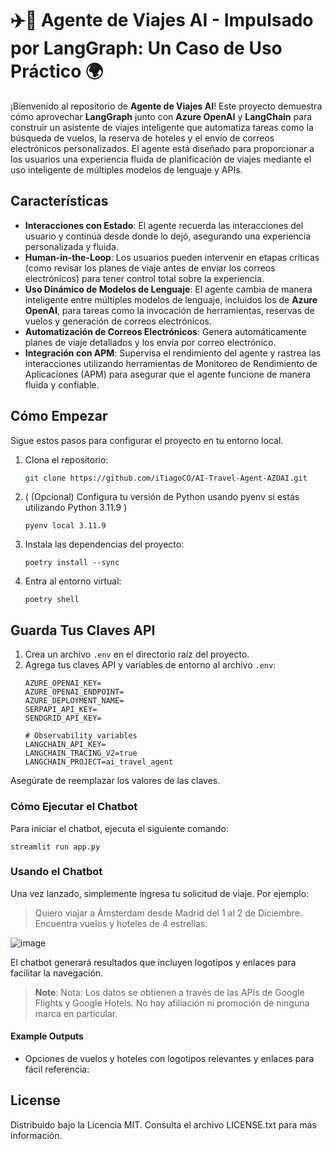 # ✈️🧳 Agente de Viajes AI - Impulsado por LangGraph: Un Caso de Uso Práctico 🌍

¡Bienvenido al repositorio de **Agente de Viajes AI**! Este proyecto demuestra cómo aprovechar **LangGraph** junto con **Azure OpenAI** y **LangChain** para construir un asistente de viajes inteligente que automatiza tareas como la búsqueda de vuelos, la reserva de hoteles y el envío de correos electrónicos personalizados. El agente está diseñado para proporcionar a los usuarios una experiencia fluida de planificación de viajes mediante el uso inteligente de múltiples modelos de lenguaje y APIs.

## **Características**

- **Interacciones con Estado**: El agente recuerda las interacciones del usuario y continúa desde donde lo dejó, asegurando una experiencia personalizada y fluida.
- **Human-in-the-Loop**: Los usuarios pueden intervenir en etapas críticas (como revisar los planes de viaje antes de enviar los correos electrónicos) para tener control total sobre la experiencia.
- **Uso Dinámico de Modelos de Lenguaje**: El agente cambia de manera inteligente entre múltiples modelos de lenguaje, incluidos los de **Azure OpenAI**, para tareas como la invocación de herramientas, reservas de vuelos y generación de correos electrónicos.
- **Automatización de Correos Electrónicos**: Genera automáticamente planes de viaje detallados y los envía por correo electrónico.
- **Integración con APM**: Supervisa el rendimiento del agente y rastrea las interacciones utilizando herramientas de Monitoreo de Rendimiento de Aplicaciones (APM) para asegurar que el agente funcione de manera fluida y confiable.

## **Cómo Empezar**

Sigue estos pasos para configurar el proyecto en tu entorno local.

1. Clona el repositorio:
   ```bash
   git clone https://github.com/iTiagoCO/AI-Travel-Agent-AZOAI.git


1. ( (Opcional) Configura tu versión de Python usando pyenv si estás utilizando Python 3.11.9 )
   ```shell script
   pyenv local 3.11.9
   ```

1. Instala las dependencias del proyecto:
    ```shell script
    poetry install --sync
    ```

1. Entra al entorno virtual:
    ```shell script
    poetry shell
    ```

## **Guarda Tus Claves API**

1. Crea un archivo `.env` en el directorio raíz del proyecto. 
2. Agrega tus claves API y variables de entorno al archivo `.env`:
    ```plaintext
    AZURE_OPENAI_KEY=
    AZURE_OPENAI_ENDPOINT=
    AZURE_DEPLOYMENT_NAME=
    SERPAPI_API_KEY=
    SENDGRID_API_KEY=

    # Observability variables
    LANGCHAIN_API_KEY=
    LANGCHAIN_TRACING_V2=true
    LANGCHAIN_PROJECT=ai_travel_agent
    ```

Asegúrate de reemplazar los valores de las claves.

### Cómo Ejecutar el Chatbot
Para iniciar el chatbot, ejecuta el siguiente comando:
```
streamlit run app.py
```

### Usando el Chatbot
Una vez lanzado, simplemente ingresa tu solicitud de viaje. Por ejemplo:
> Quiero viajar a Ámsterdam desde Madrid del 1 al 2 de Diciembre. Encuentra vuelos y hoteles de 4 estrellas.

![image](https://github.com/user-attachments/assets/cd6377cf-0ece-4b87-8e47-25661a8714a7)


El chatbot generará resultados que incluyen logotipos y enlaces para facilitar la navegación.

> **Note**: Nota: Los datos se obtienen a través de las APIs de Google Flights y Google Hotels. No hay afiliación ni promoción de ninguna marca en particular.


#### Example Outputs

- Opciones de vuelos y hoteles con logotipos relevantes y enlaces para fácil referencia:



## License
Distribuido bajo la Licencia MIT. Consulta el archivo LICENSE.txt para más información.
